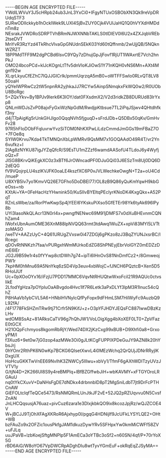 -----BEGIN AGE ENCRYPTED FILE-----
YWdlLWVuY3J5cHRpb24ub3JnL3YxCi0+IFgyNTUxOSBObXN3Qk9reVpDRUdqSTF3
SURwODlIckkyb1hOcklWek9LUXl4SjBvZUY0Cjk4VUlJaHQ1Q0hVYXdHMDdnTm8z
NEsrakJVWDRoSDRPTVhBRmNJWXNNbTAKLS0tIDlEV0l6U2x4ZXJqbVREb2tseDVT
MnYvR3RzYzd4TkRhcVlvaGpGNUdnSEkK03Yd60tQffnmb/2wUjjQB/5NQknWZRZT
18PPMdTFF9M2dgPCBd6IsvC9YQy7zDhujGpJjFovf1RjUT1lWAxrtE7Vch2hnPkJ
OMO24bcoPCd+kIJcKOgnLtTfv5dnVloKJiOwS1Y71nKQH0vNS6Mn+AXt4Mgnf92w
XLqrLkyuCfEZhC7IQJJGICrIk/pmmUqrzqA5mB0+oWTFFSwIo0RLvQT8LV850oaH
yQYeIWPRwCz2tW5npnRA2yjhkaJJ7RCYw5AinpSNmqkxFkWQ0w2/R0UObU8BoRgc
5+ZQxYkv+By1BPJv9lerk6K3IOY/dat0FXsdmX2/V2d3ridkZB8DURUd83lrYxp8
QNLmWDJsZvP08ajxFyGxiWzNpGdM/RwdjpKtbsue7TL2iPqJSjwv4QHtdhfkf3ny
d4jT7pAigKg5rUnkGHJlgo0QqqNVh5fjguqD+sFrdJDb+Q5DBx50qKv/GmHvFv28
97R5hFIoDObFFqluvrwYvzSiTOM0NhKXPwLiLdzCmmdJmGGs19mFBaZ7O+7FOe8q
SYIW0Krvu7Kda4TkTMNQnXbLpWMRvl9QsMM7x1GOQAAdO49R4T/vr2Yn6vufkz+I
2lAg8zNYKU87igJYZqQfcR/S9EsTU1mZZzf6wamdAASofU4TLdoJ6y4WyfjoQz+F
JISG8BKrvQiKEgkXC0z3xBTf6JrOWncadPF0DJuGQi03J6ESzTm8Uj0DQ6D2dEQG
fV9VQojrpLU4szlKVJFK0oaLE4kszfXC6P0vJVLWechkeOwgN+T2a+oU4Cd/mueP
U8XYB5Iv7yo1KmvVQ26E7GFho5DoDBEI77/OL8zB9Q86yQuKmYqwH9kbGeOss+nb
KXtAi+YA+0FeHacHzYHwnink50/KuSIIvBYEltqPEcIyrKNoDK4KxgQkx+A52PqT
RZnLsWbe/za/RorPfwKwpSp4jYEEl6YKskuPiXso5GfETEr98Yk6tyAk696lPy8b
UYi3lasoNkQLAcr13N0rI4x+pwngfNENwc69M91jDMFS7x0dXuBHEvnmCQNhZam4
lWofxUbnAumOME36XnM88lpNVQQ63rmt3tdAwq1WuZX+xpVi83MYl5LVTtzoMASO
/weTV+AAZzUyC+4Q61URUgZVxsw0i47ZDGj6gPKzo8zJ3BqZYUNJxsrBC/lRcegc
qDOvRtNNKzh7faa/vPURgxhWmMUrkoEdZG8ShPNEyjEbrVolGYZ0mEDZzDmE6IEr
JG2J9B59e1r4s0fYYwp8ctDWh7g74+ipTi6IHnOvS81NnDmfCz2+/8GmweojPW1r
7kpHM0hMnu69A5NnYkq6zSD4Vp3euv4xbWojC+fJNCH6PQztcB+Xen5D5RHoIJUf
Uc+0pXOoOYx16/iFzjU7PDD17MMC6VqvNtRHUQtwWxoFcil21R9AQUc0ctvsIikE
2LfodYgHza7pOYpIuOaABvgdo4Hvc1lf7R6Letk3aPxDLYf3lpM3R1lnuc54cQhZ
P8HAaVb1ybCVL5A6+HNblHVNylcQfPyFopx9dFHmLSM7HilWyFc9AuzbQ9L92fA/
/4F1778FkSHZmTRw9tj71Crfr5N9KifJ+z+O3pYFJHDYJEQsFC887lwwDBzKzLHv
wdOM8SsAz+81ARksCaTV96g7hQhJW1/VoLOigXgg4bXoXEF0LT0+ZpVFazE0tGCX
H21OQpFchmyos8kgomRbRjY/Wed74DX2jKzCxg99xBUB+D9Xhfi0a8+GrxoyPM/I
f3Xuz6+9et0w7jG0zop4azMWe3Oi0gJLtKCgFUPPlXPDeGuJY9AZN8k20hYbsJrj
0hYOnr2RthPK6N0wKp7BCKG6QIsetXwvL4i0MEzWchq2QrQUjJDNrRRyjlKDxgUX
HoHcuGKKTwVnEE69NvlhK3ZNWCy5Illwu+xbVy1/TfmF6gAXhWDITzyUVzJVTV1y
G/tjN4D+2K266UI8S9y4reBMPIq+lBfBZGffwbJiH+wbKAVMY+xFTGYOroLRGAuU
nq0tYkCXuvV+DaNHsFgDE7dNDkx4drbnnblD8pT2MgSniLdbT7jt9DrFcPTHCnAW
GiEFOLtcIqfTeQCe5473/RsNMQRmLUnJtkJF2vE+52JQ2pRZUqvvu0N5CvsfZnAN
JnLHCQqsusjA76uaz+pivCuz6zara1e3DIxjkbkQO9ix8kcozJpjRz/wQJZCOE4V
W+jBCJJ9TjOhXFAgXKRoR6Ajxhyp0l/pgqG4HDNijlf9JcUFkLYSYLQE2+OHt+WB
bzFAuZo9x2OFZic1ousPkfgJAM1dkuzDywYRv5SFHpxYw0kmMiCWFf58ZV+uFJLq
uuJPaVB+lzbKoejSftgMNPlp5F1AmECa3oYTBc3oSf2+n60SN/4qf/P+70rYoX5G
rBD6AiG/W8oYO67VpDWCRpADghDIu8wtTyvYGmEuF+okRqEqZJSyMA==
-----END AGE ENCRYPTED FILE-----
